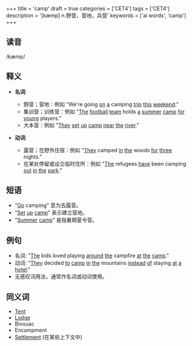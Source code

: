 +++
title = 'camp'
draft = true
categories = ['CET4']
tags = ['CET4']
description = '[kæmp] n.野营，营地，兵营'
keywords = ['ai words', 'camp']
+++

## 读音
/kæmp/

## 释义
- **名词**:
  - 野营；营地：例如 "We're going [on](/zh/post/on/) [a](/zh/post/a/) camping [trip](/zh/post/trip/) [this](/zh/post/this/) [weekend](/zh/post/weekend/)."
  - 集训营；训练营：例如 "[The](/zh/post/the/) [football](/zh/post/football/) [team](/zh/post/team/) holds [a](/zh/post/a/) [summer](/zh/post/summer/) [camp](/zh/post/camp/) [for](/zh/post/for/) [young](/zh/post/young/) players."
  - 大本营：例如 "[They](/zh/post/they/) [set](/zh/post/set/) [up](/zh/post/up/) [camp](/zh/post/camp/) [near](/zh/post/near/) [the](/zh/post/the/) [river](/zh/post/river/)."

- **动词**:
  - 露营；在野外住宿：例如 "[They](/zh/post/they/) camped [in](/zh/post/in/) [the](/zh/post/the/) woods [for](/zh/post/for/) [three](/zh/post/three/) nights."
  - 在某处停留或设立临时住所：例如 "[The](/zh/post/the/) refugees [have](/zh/post/have/) been camping [out](/zh/post/out/) [in](/zh/post/in/) [the](/zh/post/the/) [park](/zh/post/park/)."

## 短语
- "[Go](/zh/post/go/) camping" 意为去露营。
- "[Set](/zh/post/set/) [up](/zh/post/up/) [camp](/zh/post/camp/)" 表示建立营地。
- "[Summer](/zh/post/summer/) [camp](/zh/post/camp/)" 是指暑期夏令营。

## 例句
- 名词: "[The](/zh/post/the/) kids loved playing [around](/zh/post/around/) [the](/zh/post/the/) campfire [at](/zh/post/at/) [the](/zh/post/the/) [camp](/zh/post/camp/)."
- 动词: "[They](/zh/post/they/) decided [to](/zh/post/to/) [camp](/zh/post/camp/) [in](/zh/post/in/) [the](/zh/post/the/) mountains [instead](/zh/post/instead/) [of](/zh/post/of/) staying [at](/zh/post/at/) [a](/zh/post/a/) [hotel](/zh/post/hotel/)."
- 无感叹词用法，通常作名词或动词使用。

## 同义词
- [Tent](/zh/post/tent/)
- [Lodge](/zh/post/lodge/)
- Bivouac
- Encampment
- [Settlement](/zh/post/settlement/) (在某些上下文中)
